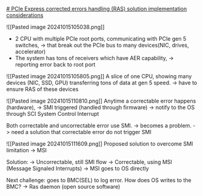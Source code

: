 
[# PCIe Express corrected errors handling (RAS) solution implementation considerations](https://www.youtube.com/watch?v=2kxbPCf1lgg&t=322s&ab_channel=OpenComputeProject)

![[Pasted image 20241015105038.png]]
* 2 CPU with multiple PCIe root ports, communicating with PCIe gen 5 switches, 
  -> that break out the PCIe bus to many devices(NIC, drives, accelerator)
* The system has tons of receivers which have AER capability, 
  -> reporting error back to root port


![[Pasted image 20241015105805.png]]
A slice of one CPU, showing many devices (NIC, SSD, GPU) transferring tons of data at gen 5 speed. 
-> have to ensure RAS of these devices


![[Pasted image 20241015110810.png]]
Anytime a correctable error happens (hardware), 
-> SMI triggered (handled through firmware)
-> notify to the OS through SCI System Control Interrupt

Both correctable and uncorrectable error use SMI.
-> becomes a problem.
-> need a solution that correctable error do not trigger SMI


![[Pasted image 20241015111609.png]]
Proposed solution to overcome SMI limitation
-> MSI

Solution:
-> Uncorrectable, still SMI flow
-> Correctable, using MSI (Message Signaled Interrupts)
-> MSI goes to OS directly

Next challenge: goes to BMC(SEL) to log error.
How does OS writes to the BMC?
-> Ras daemon (open source software)

